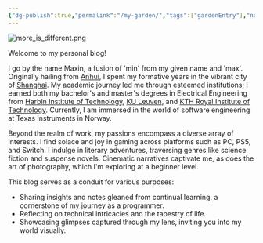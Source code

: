 ```yaml
---
{"dg-publish":true,"permalink":"/my-garden/","tags":["gardenEntry"],"noteIcon":"","created":"2024-01-26T07:00:51.036+01:00","updated":"2024-05-12T11:24:50.281+02:00"}
---
```


![more_is_different.png](/img/user/Z%20-%20assets/images/more_is_different.png)

Welcome to my personal blog!

I go by the name Maxin, a fusion of 'min' from my given name and 'max'. Originally hailing from [Anhui](https://en.wikipedia.org/wiki/Anhui), I spent my formative years in the vibrant city of [Shanghai](https://en.wikipedia.org/wiki/Shanghai). My academic journey led me through esteemed institutions; I earned both my bachelor's and master's degrees in Electrical Engineering from [Harbin Institute of Technology](https://en.wikipedia.org/wiki/Harbin_Institute_of_Technology), [KU Leuven](https://en.wikipedia.org/wiki/KU_Leuven), and [KTH Royal Institute of Technology](https://en.wikipedia.org/wiki/KTH_Royal_Institute_of_Technology). Currently, I am immersed in the world of software engineering at Texas Instruments in Norway.

Beyond the realm of work, my passions encompass a diverse array of interests. I find solace and joy in gaming across platforms such as PC, PS5, and Switch. I indulge in literary adventures, traversing genres like science fiction and suspense novels. Cinematic narratives captivate me, as does the art of photography, which I'm exploring at a beginner level.

This blog serves as a conduit for various purposes:

- Sharing insights and notes gleaned from continual learning, a cornerstone of my journey as a programmer.
- Reflecting on technical intricacies and the tapestry of life.
- Showcasing glimpses captured through my lens, inviting you into my world visually.